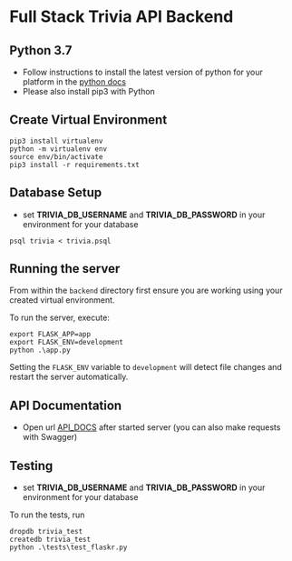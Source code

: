 # Full Stack Trivia API Backend

## Python 3.7

- Follow instructions to install the latest version of python for your platform in the [python docs](https://docs.python.org/3/using/unix.html#getting-and-installing-the-latest-version-of-python)
- Please also install pip3 with Python

## Create Virtual Environment

```shell
pip3 install virtualenv
python -m virtualenv env
source env/bin/activate
pip3 install -r requirements.txt
```

## Database Setup

- set **TRIVIA_DB_USERNAME** and **TRIVIA_DB_PASSWORD** in your environment for your database

```shell
psql trivia < trivia.psql
```

## Running the server

From within the `backend` directory first ensure you are working using your created virtual environment.

To run the server, execute:

```shell
export FLASK_APP=app
export FLASK_ENV=development
python .\app.py
```

Setting the `FLASK_ENV` variable to `development` will detect file changes and restart the server automatically.

## API Documentation

- Open url [API_DOCS](http://localhost:5000/docs) after started server (you can also make requests with Swagger)

## Testing

- set **TRIVIA_DB_USERNAME** and **TRIVIA_DB_PASSWORD** in your environment for your database

To run the tests, run

```shell
dropdb trivia_test
createdb trivia_test
python .\tests\test_flaskr.py
```
